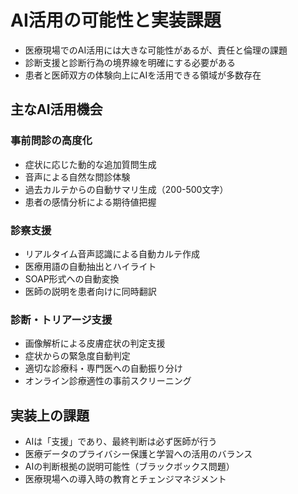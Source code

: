 # AI活用の可能性と実装課題

- 医療現場でのAI活用には大きな可能性があるが、責任と倫理の課題
- 診断支援と診断行為の境界線を明確にする必要がある
- 患者と医師双方の体験向上にAIを活用できる領域が多数存在

## 主なAI活用機会

### 事前問診の高度化
- 症状に応じた動的な追加質問生成
- 音声による自然な問診体験
- 過去カルテからの自動サマリ生成（200-500文字）
- 患者の感情分析による期待値把握

### 診察支援
- リアルタイム音声認識による自動カルテ作成
- 医療用語の自動抽出とハイライト
- SOAP形式への自動変換
- 医師の説明を患者向けに同時翻訳

### 診断・トリアージ支援
- 画像解析による皮膚症状の判定支援
- 症状からの緊急度自動判定
- 適切な診療科・専門医への自動振り分け
- オンライン診療適性の事前スクリーニング

## 実装上の課題
- AIは「支援」であり、最終判断は必ず医師が行う
- 医療データのプライバシー保護と学習への活用のバランス
- AIの判断根拠の説明可能性（ブラックボックス問題）
- 医療現場への導入時の教育とチェンジマネジメント